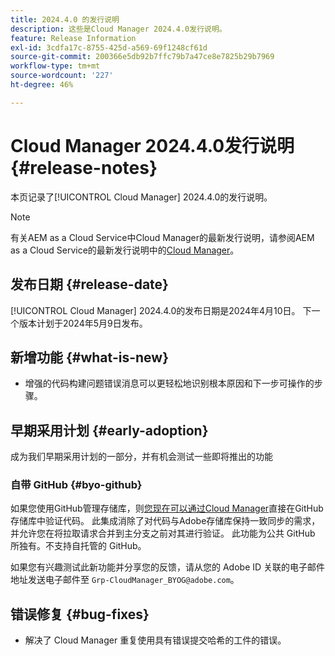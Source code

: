 ```yaml
---
title: 2024.4.0 的发行说明
description: 这些是Cloud Manager 2024.4.0发行说明。
feature: Release Information
exl-id: 3cdfa17c-8755-425d-a569-69f1248cf61d
source-git-commit: 200366e5db92b7ffc79b7a47ce8e7825b29b7969
workflow-type: tm+mt
source-wordcount: '227'
ht-degree: 46%

---
```


# Cloud Manager 2024.4.0发行说明 {#release-notes}

本页记录了[!UICONTROL Cloud Manager] 2024.4.0的发行说明。

>[!NOTE]
>
>有关AEM as a Cloud Service中Cloud Manager的最新发行说明，请参阅AEM as a Cloud Service的最新发行说明中的[Cloud Manager](https://experienceleague.adobe.com/docs/experience-manager-cloud-service/content/implementing/using-cloud-manager/release-notes-cloud-manager/release-notes-cm-current.html)。

## 发布日期 {#release-date}

[!UICONTROL Cloud Manager] 2024.4.0的发布日期是2024年4月10日。 下一个版本计划于2024年5月9日发布。

## 新增功能 {#what-is-new}

* 增强的代码构建问题错误消息可以更轻松地识别根本原因和下一步可操作的步骤。

## 早期采用计划 {#early-adoption}

成为我们早期采用计划的一部分，并有机会测试一些即将推出的功能

### 自带 GitHub {#byo-github}

如果您使用GitHub管理存储库，则[您现在可以通过Cloud Manager](/help/managing-code/private-repositories.md)直接在GitHub存储库中验证代码。 此集成消除了对代码与Adobe存储库保持一致同步的需求，并允许您在将拉取请求合并到主分支之前对其进行验证。 此功能为公共 GitHub 所独有。不支持自托管的 GitHub。

如果您有兴趣测试此新功能并分享您的反馈，请从您的 Adobe ID 关联的电子邮件地址发送电子邮件至 `Grp-CloudManager_BYOG@adobe.com`。

## 错误修复 {#bug-fixes}

* 解决了 Cloud Manager 重复使用具有错误提交哈希的工件的错误。
